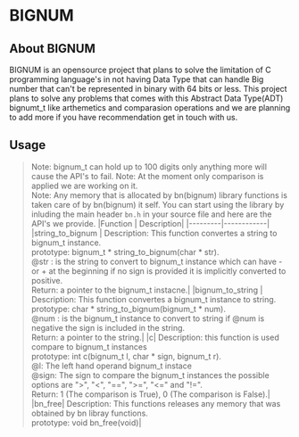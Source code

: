 # BIGNUM

## About BIGNUM
BIGNUM is an opensource project that plans to solve the limitation of C programming language's in not having Data Type that can handle Big number that can't be represented in binary with 64 bits or less. This project plans to solve any problems that comes with this Abstract Data Type(ADT) bignumt_t like arthemetics and comparasion operations and we are planning to add more if you have recommendation get in touch with us.

## Usage
> Note: bignum_t can hold up to 100 digits only anything more will cause the API's to fail.
> Note: At the moment only comparison is applied we are working on it.<br>
> Note: Any memory that is allocated by bn(bignum) library functions is taken care of by bn(bignum) it self.
You can start using the library by inluding the main header `bn.h` in your source file and here are the API's we provide.
|Function | Description|
|---------|------------|
|string_to_bignum | Description: This function convertes a string to bignum_t instance.<br>prototype: bignum_t * string_to_bignum(char * str).<br>@str : is the string to convert to bignum_t instance which can have - or + at the beginning if no sign is provided it is implicitly converted to positive.<br>Return: a pointer to the bignum_t instacne.|
|bignum_to_string | Description: This function convertes a bignum_t instance to string.<br>prototype: char * string_to_bignum(bignum_t * num).<br>@num : is the bignum_t instance to convert to string if @num is negative the sign is included in the string.<br>Return: a pointer to the string.|
|c| Description: this function is used compare to bignum_t instances<br>prototype: int c(bignum_t l, char * sign, bignum_t r).<br>@l: The left hand operand bignum_t instace<br>@sign: The sign to compare the bignum_t instances the possible options are ">", "<", "==", ">=", "<=" and "!=".<br>Return: 1 (The comparison is True), 0 (The comparison is False).|
|bn_free| Description: This functions releases any memory that was obtained by bn libray functions.<br>prototype: void bn_free(void)|
